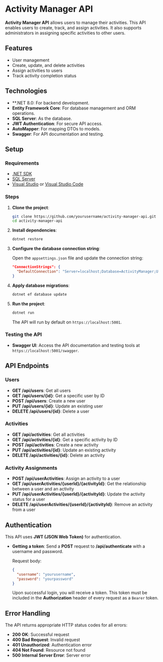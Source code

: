 # Activity Manager API

**Activity Manager API** allows users to manage their activities. This API enables users to create, track, and assign activities. It also supports administrators in assigning specific activities to other users.

## Features

- User management
- Create, update, and delete activities
- Assign activities to users
- Track activity completion status

## Technologies

- **.NET 8.0: For backend development.
- **Entity Framework Core**: For database management and ORM operations.
- **SQL Server**: As the database.
- **JWT Authentication**: For secure API access.
- **AutoMapper**: For mapping DTOs to models.
- **Swagger**: For API documentation and testing.

## Setup

### Requirements

- [.NET SDK](https://dotnet.microsoft.com/en-us/download/dotnet/8.0)
- [SQL Server](https://www.microsoft.com/en-us/sql-server/sql-server-downloads)
- [Visual Studio](https://visualstudio.microsoft.com/) or [Visual Studio Code](https://code.visualstudio.com/)

### Steps

1. **Clone the project**:

    ```bash
    git clone https://github.com/yourusername/activity-manager-api.git
    cd activity-manager-api
    ```

2. **Install dependencies**:

    ```bash
    dotnet restore
    ```

3. **Configure the database connection string**:

    Open the `appsettings.json` file and update the connection string:

    ```json
    "ConnectionStrings": {
      "DefaultConnection": "Server=localhost;Database=ActivityManager;User Id=sa;Password=yourpassword;"
    }
    ```

4. **Apply database migrations**:

    ```bash
    dotnet ef database update
    ```

5. **Run the project**:

    ```bash
    dotnet run
    ```

    The API will run by default on `https://localhost:5001`.

### Testing the API

- **Swagger UI**: Access the API documentation and testing tools at `https://localhost:5001/swagger`.

## API Endpoints

### Users

- **GET /api/users**: Get all users
- **GET /api/users/{id}**: Get a specific user by ID
- **POST /api/users**: Create a new user
- **PUT /api/users/{id}**: Update an existing user
- **DELETE /api/users/{id}**: Delete a user

### Activities

- **GET /api/activities**: Get all activities
- **GET /api/activities/{id}**: Get a specific activity by ID
- **POST /api/activities**: Create a new activity
- **PUT /api/activities/{id}**: Update an existing activity
- **DELETE /api/activities/{id}**: Delete an activity

### Activity Assignments

- **POST /api/userActivities**: Assign an activity to a user
- **GET /api/userActivities/{userId}/{activityId}**: Get the relationship between a user and an activity
- **PUT /api/userActivities/{userId}/{activityId}**: Update the activity status for a user
- **DELETE /api/userActivities/{userId}/{activityId}**: Remove an activity from a user

## Authentication

This API uses **JWT (JSON Web Token)** for authentication.

- **Getting a token**: Send a **POST** request to **/api/authenticate** with a username and password.
  
    Request body:
    ```json
    {
      "username": "yourusername",
      "password": "yourpassword"
    }
    ```

    Upon successful login, you will receive a token. This token must be included in the **Authorization** header of every request as a `Bearer` token.

## Error Handling

The API returns appropriate HTTP status codes for all errors:

- **200 OK**: Successful request
- **400 Bad Request**: Invalid request
- **401 Unauthorized**: Authentication error
- **404 Not Found**: Resource not found
- **500 Internal Server Error**: Server error
